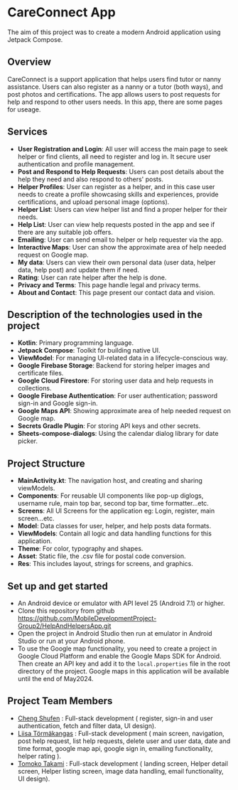 # CareConnect App
The aim of this project was to create a modern Android application using Jetpack Compose.

## Overview
CareConnect is a support application that helps users find tutor or nanny assistance. Users can also register as a nanny or a tutor (both ways), and post photos and certifications.
The app allows users to post requests for help and respond to other users needs.
In this app, there are some pages for useage.

## Services
- **User Registration and Login**: All user will access the main page to seek helper or find clients, all need to register and log in. It secure user authentication and profile management.
- **Post and Respond to Help Requests**: Users can post details about the help they need and also respond to others' posts.
- **Helper Profiles**: User can register as a helper, and in this case user needs to create a profile showcasing skills and experiences, provide certifications, and upload personal image (options).
- **Helper List**: Users can view helper list and find a proper helper for their needs.
- **Help List**: User can view help requests posted in the app and see if there are any suitable job offers.
- **Emailing**: User can send email to helper or help requester via the app.
- **Interactive Maps**: User can show the approximate area of help needed request on Google map.
- **My data**: Users can view their own personal data (user data, helper data, help post) and update them if need.
- **Rating**: User can rate helper after the help is done.
- **Privacy and Terms**: This page handle legal and privacy terms.
- **About and Contact**: This page present our contact data and vision.

## Description of the technologies used in the project
- **Kotlin**: Primary programming language.
- **Jetpack Compose**: Toolkit for building native UI.
- **ViewModel**: For managing UI-related data in a lifecycle-conscious way.
- **Google Firebase Storage**: Backend for storing helper images and certificate files.
- **Google Cloud Firestore**: For storing user data and help requests in collections.
- **Google Firebase Authentication**: For user authentication; password sign-in and Google sign-in.
- **Google Maps API**: Showing approximate area of help needed request on Google map.
- **Secrets Gradle Plugin**: For storing API keys and other secrets.
- **Sheets-compose-dialogs**: Using the calendar dialog library for date picker.

## Project Structure
- **MainActivity.kt**: The navigation host, and creating and sharing viewModels.
- **Components**: For reusable UI components like pop-up diglogs, username rule, main top bar, second top bar, time formatter...etc.
- **Screens**: All UI Screens for the application eg: Login, register, main screen...etc.
- **Model**: Data classes for user, helper, and help posts data formats.
- **ViewModels**: Contain all logic and data handling functions for this application.
- **Theme**: For color, typography and shapes.
- **Asset**: Static file, the .csv file for postal code conversion.
- **Res**: This includes layout, strings for screens, and graphics.

## Set up and get started
- An Android device or emulator with API level 25 (Android 7.1) or higher.
- Clone this repository from github https://github.com/MobileDevelopmentProject-Group2/HelpAndHelpersApp.git
- Open the project in Android Studio then run at emulator in Android Studio or run at your Android phone.
- To use the Google map functionality, you need to create a project in Google Cloud Platform and enable the Google Maps SDK for Android. Then create an API key and add it to the `local.properties` file in the root directory of the project. Google maps in this application will be available until the end of May2024. 

## Project Team Members
- [Cheng Shufen](https://github.com/ofiscarlett) : Full-stack development ( register, sign-in and user authentication, fetch and filter data, UI design).
- [Liisa Törmäkangas](https://github.com/liisatormakangas) : Full-stack development ( main screen, navigation, post help request, list help requests, delete user and user data, date and time format, google map api, google sign in, emailing functionality, helper rating ).
- [Tomoko Takami](https://github.com/t2tato01) : Full-stack development ( landing screen, Helper detail screen, Helper listing screen, image data handling, email functionality, UI design).
